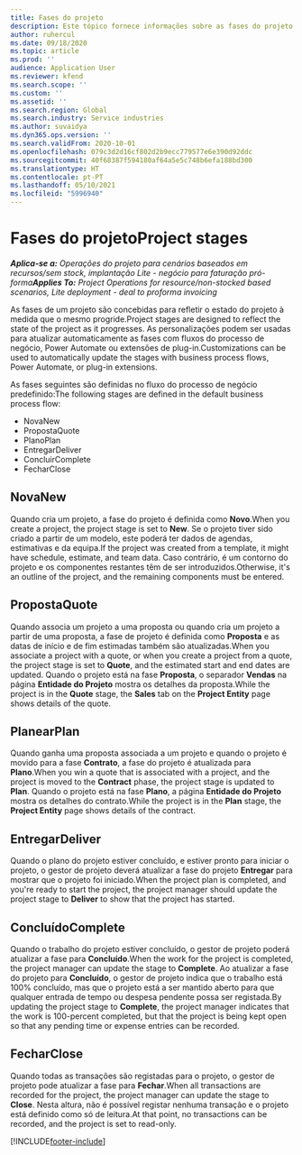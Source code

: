 ```yaml
---
title: Fases do projeto
description: Este tópico fornece informações sobre as fases do projeto que estão disponíveis em Operações de Projeto Microsoft Dynamics.
author: ruhercul
ms.date: 09/18/2020
ms.topic: article
ms.prod: ''
audience: Application User
ms.reviewer: kfend
ms.search.scope: ''
ms.custom: ''
ms.assetid: ''
ms.search.region: Global
ms.search.industry: Service industries
ms.author: suvaidya
ms.dyn365.ops.version: ''
ms.search.validFrom: 2020-10-01
ms.openlocfilehash: 079c3d2d16cf802d2b9ecc779577e6e390d92ddc
ms.sourcegitcommit: 40f68387f594180af64a5e5c748b6efa188bd300
ms.translationtype: HT
ms.contentlocale: pt-PT
ms.lasthandoff: 05/10/2021
ms.locfileid: "5996940"
---
```

# <a name="project-stages"></a><span data-ttu-id="23b57-103">Fases do projeto</span><span class="sxs-lookup"><span data-stu-id="23b57-103">Project stages</span></span>

<span data-ttu-id="23b57-104">_**Aplica-se a:** Operações do projeto para cenários baseados em recursos/sem stock, implantação Lite - negócio para faturação pró-forma_</span><span class="sxs-lookup"><span data-stu-id="23b57-104">_**Applies To:** Project Operations for resource/non-stocked based scenarios, Lite deployment - deal to proforma invoicing_</span></span>

<span data-ttu-id="23b57-105">As fases de um projeto são concebidas para refletir o estado do projeto à medida que o mesmo progride.</span><span class="sxs-lookup"><span data-stu-id="23b57-105">Project stages are designed to reflect the state of the project as it progresses.</span></span> <span data-ttu-id="23b57-106">As personalizações podem ser usadas para atualizar automaticamente as fases com fluxos do processo de negócio, Power Automate ou extensões de plug-in.</span><span class="sxs-lookup"><span data-stu-id="23b57-106">Customizations can be used to automatically update the stages with business process flows, Power Automate, or plug-in extensions.</span></span>

<span data-ttu-id="23b57-107">As fases seguintes são definidas no fluxo do processo de negócio predefinido:</span><span class="sxs-lookup"><span data-stu-id="23b57-107">The following stages are defined in the default business process flow:</span></span>

- <span data-ttu-id="23b57-108">Nova</span><span class="sxs-lookup"><span data-stu-id="23b57-108">New</span></span>
- <span data-ttu-id="23b57-109">Proposta</span><span class="sxs-lookup"><span data-stu-id="23b57-109">Quote</span></span>
- <span data-ttu-id="23b57-110">Plano</span><span class="sxs-lookup"><span data-stu-id="23b57-110">Plan</span></span>
- <span data-ttu-id="23b57-111">Entregar</span><span class="sxs-lookup"><span data-stu-id="23b57-111">Deliver</span></span>
- <span data-ttu-id="23b57-112">Concluir</span><span class="sxs-lookup"><span data-stu-id="23b57-112">Complete</span></span>
- <span data-ttu-id="23b57-113">Fechar</span><span class="sxs-lookup"><span data-stu-id="23b57-113">Close</span></span> 

## <a name="new"></a><span data-ttu-id="23b57-114">Nova</span><span class="sxs-lookup"><span data-stu-id="23b57-114">New</span></span>

<span data-ttu-id="23b57-115">Quando cria um projeto, a fase do projeto é definida como **Novo**.</span><span class="sxs-lookup"><span data-stu-id="23b57-115">When you create a project, the project stage is set to **New**.</span></span> <span data-ttu-id="23b57-116">Se o projeto tiver sido criado a partir de um modelo, este poderá ter dados de agendas, estimativas e da equipa.</span><span class="sxs-lookup"><span data-stu-id="23b57-116">If the project was created from a template, it might have schedule, estimate, and team data.</span></span> <span data-ttu-id="23b57-117">Caso contrário, é um contorno do projeto e os componentes restantes têm de ser introduzidos.</span><span class="sxs-lookup"><span data-stu-id="23b57-117">Otherwise, it's an outline of the project, and the remaining components must be entered.</span></span>

## <a name="quote"></a><span data-ttu-id="23b57-118">Proposta</span><span class="sxs-lookup"><span data-stu-id="23b57-118">Quote</span></span>

<span data-ttu-id="23b57-119">Quando associa um projeto a uma proposta ou quando cria um projeto a partir de uma proposta, a fase de projeto é definida como **Proposta** e as datas de início e de fim estimadas também são atualizadas.</span><span class="sxs-lookup"><span data-stu-id="23b57-119">When you associate a project with a quote, or when you create a project from a quote, the project stage is set to **Quote**, and the estimated start and end dates are updated.</span></span> <span data-ttu-id="23b57-120">Quando o projeto está na fase **Proposta**, o separador **Vendas** na página **Entidade do Projeto** mostra os detalhes da proposta.</span><span class="sxs-lookup"><span data-stu-id="23b57-120">While the project is in the **Quote** stage, the **Sales** tab on the **Project Entity** page shows details of the quote.</span></span>

## <a name="plan"></a><span data-ttu-id="23b57-121">Planear</span><span class="sxs-lookup"><span data-stu-id="23b57-121">Plan</span></span>

<span data-ttu-id="23b57-122">Quando ganha uma proposta associada a um projeto e quando o projeto é movido para a fase **Contrato**, a fase do projeto é atualizada para **Plano**.</span><span class="sxs-lookup"><span data-stu-id="23b57-122">When you win a quote that is associated with a project, and the project is moved to the **Contract** phase, the project stage is updated to **Plan**.</span></span> <span data-ttu-id="23b57-123">Quando o projeto está na fase **Plano**, a página **Entidade do Projeto** mostra os detalhes do contrato.</span><span class="sxs-lookup"><span data-stu-id="23b57-123">While the project is in the **Plan** stage, the **Project Entity** page shows details of the contract.</span></span>

## <a name="deliver"></a><span data-ttu-id="23b57-124">Entregar</span><span class="sxs-lookup"><span data-stu-id="23b57-124">Deliver</span></span>

<span data-ttu-id="23b57-125">Quando o plano do projeto estiver concluído, e estiver pronto para iniciar o projeto, o gestor de projeto deverá atualizar a fase do projeto **Entregar** para mostrar que o projeto foi iniciado.</span><span class="sxs-lookup"><span data-stu-id="23b57-125">When the project plan is completed, and you're ready to start the project, the project manager should update the project stage to **Deliver** to show that the project has started.</span></span>

## <a name="complete"></a><span data-ttu-id="23b57-126">Concluído</span><span class="sxs-lookup"><span data-stu-id="23b57-126">Complete</span></span> 

<span data-ttu-id="23b57-127">Quando o trabalho do projeto estiver concluído, o gestor de projeto poderá atualizar a fase para **Concluído**.</span><span class="sxs-lookup"><span data-stu-id="23b57-127">When the work for the project is completed, the project manager can update the stage to **Complete**.</span></span> <span data-ttu-id="23b57-128">Ao atualizar a fase do projeto para **Concluído**, o gestor de projeto indica que o trabalho está 100% concluído, mas que o projeto está a ser mantido aberto para que qualquer entrada de tempo ou despesa pendente possa ser registada.</span><span class="sxs-lookup"><span data-stu-id="23b57-128">By updating the project stage to **Complete**, the project manager indicates that the work is 100-percent completed, but that the project is being kept open so that any pending time or expense entries can be recorded.</span></span>

## <a name="close"></a><span data-ttu-id="23b57-129">Fechar</span><span class="sxs-lookup"><span data-stu-id="23b57-129">Close</span></span>

<span data-ttu-id="23b57-130">Quando todas as transações são registadas para o projeto, o gestor de projeto pode atualizar a fase para **Fechar**.</span><span class="sxs-lookup"><span data-stu-id="23b57-130">When all transactions are recorded for the project, the project manager can update the stage to **Close**.</span></span> <span data-ttu-id="23b57-131">Nesta altura, não é possível registar nenhuma transação e o projeto está definido como só de leitura.</span><span class="sxs-lookup"><span data-stu-id="23b57-131">At that point, no transactions can be recorded, and the project is set to read-only.</span></span>



[!INCLUDE[footer-include](../includes/footer-banner.md)]